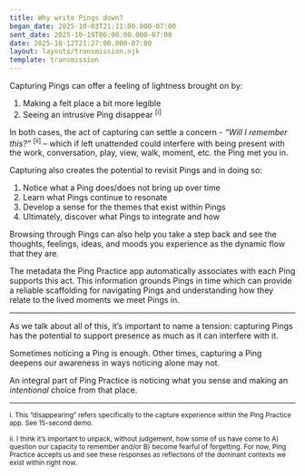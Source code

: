 ```yaml
---
title: Why write Pings down?
began_date: 2025-10-03T21:11:00.000-07:00
sent_date: 2025-10-19T06:00:00.000-07:00
date: 2025-10-12T21:27:00.000-07:00
layout: layouts/transmission.njk
template: transmission
---
```

Capturing Pings can offer a feeling of lightness brought on by:

1. Making a felt place a bit more legible
2. Seeing an intrusive Ping disappear <sup>\[i]</sup>

In both cases, the act of capturing can settle a concern -  *“Will I remember this?”* <sup>\[ii]</sup> – which if left unattended could interfere with being present with the work, conversation, play, view, walk, moment, etc. the Ping met you in.

Capturing also creates the potential to revisit Pings and in doing so:

1. Notice what a Ping does/does not  bring up over time
2. Learn what Pings continue to resonate
3. Develop a sense for the themes that exist within Pings 
4. Ultimately, discover what Pings to integrate and how

Browsing through Pings can also help you take a step back and see the thoughts, feelings, ideas, and moods you experience as the dynamic flow that they are.

The metadata the Ping Practice app automatically associates with each Ping supports this act. This information grounds Pings in time which can provide a reliable scaffolding for navigating Pings and understanding how they relate to the lived moments we meet Pings in.

---

As we talk about all of this, it’s important to name a tension: capturing Pings has the potential to support presence as much as it can interfere with it.

Sometimes noticing a Ping is enough. Other times, capturing a Ping deepens our awareness in ways noticing alone may not.

An integral part of Ping Practice is noticing what you sense and making an *intentional* choice from that place.

- - -

<small>i. This “disappearing” refers specifically to the capture experience within the Ping Practice app. See 15-second demo.</small>

<small>ii. I think it’s important to unpack, without judgement, how some of us have come to A) question our  capacity to remember and/or B) become fearful of forgetting. For now, Ping Practice accepts us and see these responses as reflections of the dominant contexts we exist within right now.</small>
